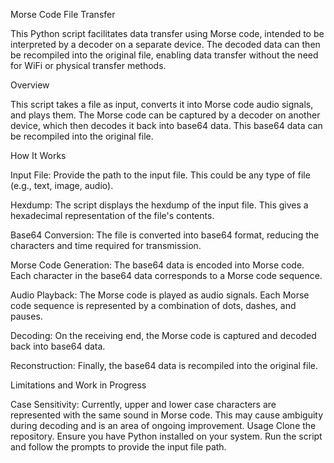 
Morse Code File Transfer

This Python script facilitates data transfer using Morse code, intended to be interpreted by a decoder on a separate device. 
The decoded data can then be recompiled into the original file, enabling data transfer without the need for WiFi or physical transfer methods.

Overview

This script takes a file as input, converts it into Morse code audio signals, and plays them. 
The Morse code can be captured by a decoder on another device, which then decodes it back into base64 data. 
This base64 data can be recompiled into the original file.

How It Works

Input File: Provide the path to the input file. This could be any type of file (e.g., text, image, audio).

Hexdump: The script displays the hexdump of the input file. This gives a hexadecimal representation of the file's contents.

Base64 Conversion: The file is converted into base64 format, reducing the characters and time required for transmission.

Morse Code Generation: The base64 data is encoded into Morse code. Each character in the base64 data corresponds to a Morse code sequence.

Audio Playback: The Morse code is played as audio signals. Each Morse code sequence is represented by a combination of dots, dashes, and pauses.

Decoding: On the receiving end, the Morse code is captured and decoded back into base64 data.

Reconstruction: Finally, the base64 data is recompiled into the original file.

Limitations and Work in Progress

Case Sensitivity: Currently, upper and lower case characters are represented with the same sound in Morse code. This may cause ambiguity during decoding and is an area of ongoing improvement.
Usage
Clone the repository.
Ensure you have Python installed on your system.
Run the script and follow the prompts to provide the input file path.
